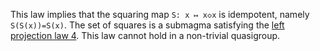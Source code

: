 This law implies that the squaring map `S: x ↦ x◇x` is idempotent, namely `S(S(x))=S(x)`.  The set of squares is a submagma satisfying the [left projection law 4](https://teorth.github.io/equational_theories/implications/?4).  This law cannot hold in a non-trivial quasigroup.

